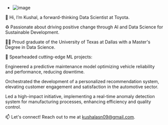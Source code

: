 - ![image](https://user-images.githubusercontent.com/47448959/181688448-950e426f-4b99-48b6-a7eb-652b61e6ae63.png)


👋 Hi, I’m Kushal, a forward-thinking Data Scientist at Toyota.

♻️ Passionate about driving positive change through AI and Data Science for Sustainable Development.

👩‍🎓 Proud graduate of the University of Texas at Dallas with a Master's Degree in Data Science.

🚀 Spearheaded cutting-edge ML projects:

Engineered a predictive maintenance model optimizing vehicle reliability and performance, reducing downtime.

Orchestrated the development of a personalized recommendation system, elevating customer engagement and satisfaction in the automotive sector.

Led a high-impact initiative, implementing a real-time anomaly detection system for manufacturing processes, enhancing efficiency and quality control.

📫 Let's connect! Reach out to me at kushalasn09@gmail.com.

<!---
kushalasn/kushalasn is a ✨ special ✨ repository because its `README.md` (this file) appears on your GitHub profile.
You can click the Preview link to take a look at your changes.
--->
